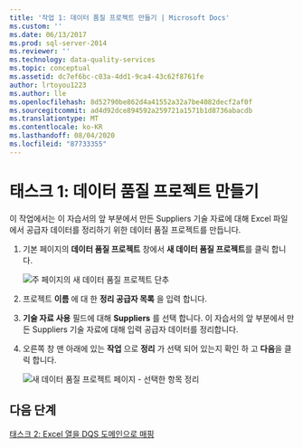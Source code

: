 ```yaml
---
title: '작업 1: 데이터 품질 프로젝트 만들기 | Microsoft Docs'
ms.custom: ''
ms.date: 06/13/2017
ms.prod: sql-server-2014
ms.reviewer: ''
ms.technology: data-quality-services
ms.topic: conceptual
ms.assetid: dc7ef6bc-c03a-4dd1-9ca4-43c62f8761fe
author: lrtoyou1223
ms.author: lle
ms.openlocfilehash: 8d52790be862d4a41552a32a7be4082decf2af0f
ms.sourcegitcommit: ad4d92dce894592a259721a1571b1d8736abacdb
ms.translationtype: MT
ms.contentlocale: ko-KR
ms.lasthandoff: 08/04/2020
ms.locfileid: "87733355"
---
```

# <a name="task-1-creating-a-data-quality-project"></a>태스크 1: 데이터 품질 프로젝트 만들기
  이 작업에서는 이 자습서의 앞 부분에서 만든 Suppliers 기술 자료에 대해 Excel 파일에서 공급자 데이터를 정리하기 위한 데이터 품질 프로젝트를 만듭니다.

1.  기본 페이지의 **데이터 품질 프로젝트** 창에서 **새 데이터 품질 프로젝트**를 클릭 합니다.

     ![주 페이지의 새 데이터 품질 프로젝트 단추](../../2014/tutorials/media/et-creatingadataqualityproject-01.jpg "주 페이지의 새 데이터 품질 프로젝트 단추")

2.  프로젝트 **이름** 에 대 한 **정리 공급자 목록** 을 입력 합니다.

3.  **기술 자료 사용** 필드에 대해 **Suppliers** 를 선택 합니다. 이 자습서의 앞 부분에서 만든 Suppliers 기술 자료에 대해 입력 공급자 데이터를 정리합니다.

4.  오른쪽 창 맨 아래에 있는 **작업** 으로 **정리** 가 선택 되어 있는지 확인 하 고 **다음**을 클릭 합니다.

     ![새 데이터 품질 프로젝트 페이지 - 선택한 항목 정리](../../2014/tutorials/media/et-creatingadataqualityproject-02.jpg "새 데이터 품질 프로젝트 페이지 - 선택한 항목 정리")

## <a name="next-step"></a>다음 단계
 [태스크 2: Excel 열을 DQS 도메인으로 매핑](../../2014/tutorials/task-2-mapping-excel-columns-to-dqs-domains.md)


